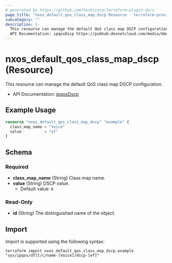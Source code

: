 ```yaml
---
# generated by https://github.com/hashicorp/terraform-plugin-docs
page_title: "nxos_default_qos_class_map_dscp Resource - terraform-provider-nxos"
subcategory: ""
description: |-
  This resource can manage the default QoS class map DSCP configuration.
  API Documentation: ipqosDscp https://pubhub.devnetcloud.com/media/dme-docs-10-2-2/docs/Qos/ipqos:Dscp/
---
```


# nxos_default_qos_class_map_dscp (Resource)

This resource can manage the default QoS class map DSCP configuration.

- API Documentation: [ipqosDscp](https://pubhub.devnetcloud.com/media/dme-docs-10-2-2/docs/Qos/ipqos:Dscp/)

## Example Usage

```terraform
resource "nxos_default_qos_class_map_dscp" "example" {
  class_map_name = "Voice"
  value          = "ef"
}
```

<!-- schema generated by tfplugindocs -->
## Schema

### Required

- **class_map_name** (String) Class map name.
- **value** (String) DSCP value.
  - Default value: `0`

### Read-Only

- **id** (String) The distinguished name of the object.

## Import

Import is supported using the following syntax:

```shell
terraform import nxos_default_qos_class_map_dscp.example "sys/ipqos/dflt/c/name-[Voice]/dscp-[ef]"
```
